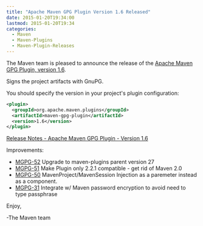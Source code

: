 ```yaml
---
title: "Apache Maven GPG Plugin Version 1.6 Released"
date: 2015-01-20T19:34:00
lastmod: 2015-01-20T19:34
categories:
  - Maven
  - Maven-Plugins
  - Maven-Plugin-Releases
---
```

The Maven team is pleased to announce the release of the 
[Apache Maven GPG Plugin, version 1.6](http://maven.apache.org/plugins/maven-gpg-plugin/).

Signs the project artifacts with GnuPG.

You should specify the version in your project's plugin configuration:

```xml
<plugin>
  <groupId>org.apache.maven.plugins</groupId>
  <artifactId>maven-gpg-plugin</artifactId>
  <version>1.6</version>
</plugin>
```

<!-- more -->

[Release Notes - Apache Maven GPG Plugin - Version 1.6](https://issues.apache.org/jira/secure/ReleaseNote.jspa?projectId=12317521&version=12330780)

Improvements:

 * [MGPG-52](https://issues.apache.org/jira/browse/MGPG-52) Upgrade to maven-plugins parent version 27
 * [MGPG-51](https://issues.apache.org/jira/browse/MGPG-51) Make Plugin only 2.2.1 compatible - get rid of Maven 2.0
 * [MGPG-50](https://issues.apache.org/jira/browse/MGPG-50) MavenProject/MavenSession Injection as a paremeter instead as a component.
 * [MGPG-31](https://issues.apache.org/jira/browse/MGPG-31) Integrate w/ Maven password encryption to avoid need to type passphrase


Enjoy,

-The Maven team


